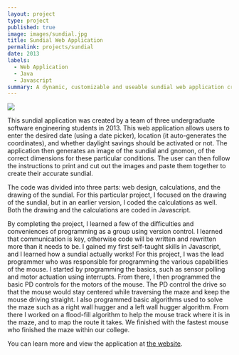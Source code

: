 ```yaml
---
layout: project
type: project
published: true
image: images/sundial.jpg
title: Sundial Web Application
permalink: projects/sundial
date: 2013
labels:
  - Web Application
  - Java
  - Javascript
summary: A dynamic, customizable and useable sundial web application created by three undergraduate CS students for Software Engineering II.
---
```


<img class="ui medium right floated rounded image" src="{{ site.baseurl }}/images/micromouse-robot.png">

This sundial application was created by a team of three undergraduate software engineering students in 2013. This web application allows users to enter the desired date (using a date picker), location (it auto-generates the coordinates), and whether daylight savings should be activated or not. The application then generates an image of the sundial and gnomon, of the correct dimensions for these particular conditions. The user can then follow the instructions to print and cut out the images and paste them together to create their accurate sundial.

The code was divided into three parts: web design, calculations, and the drawing of the sundial. For this particular project, I focused on the drawing of the sundial, but in an earlier version, I coded the calculations as well. Both the drawing and the calculations are coded in Javascript.

By completing the project, I learned a few of the difficulties and conveniences of programming as a group using version control. I learned that communication is key, otherwise code will be written and rewritten more than it needs to be. I gained my first self-taught skills in Javascript, and I learned how a sundial actually works!
For this project, I was the lead programmer who was responsible for programming the various capabilities of the mouse.  I started by programming the basics, such as sensor polling and motor actuation using interrupts.  From there, I then programmed the basic PD controls for the motors of the mouse.  The PD control the drive so that the mouse would stay centered while traversing the maze and keep the mouse driving straight.  I also programmed basic algorithms used to solve the maze such as a right wall hugger and a left wall hugger algorithm.  From there I worked on a flood-fill algorithm to help the mouse track where it is in the maze, and to map the route it takes.  We finished with the fastest mouse who finished the maze within our college.

You can learn more and view the application at [the website](http://www-ee.eng.hawaii.edu/~mmouse/about.html).
